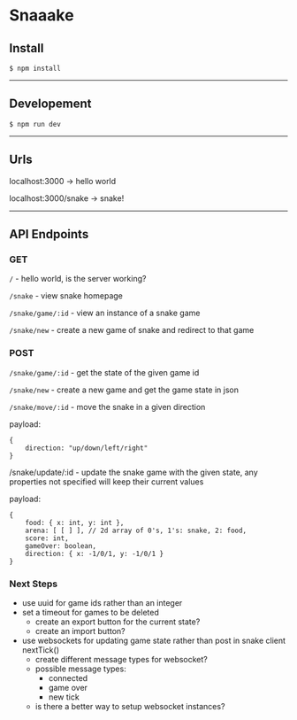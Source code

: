 # Snaaake

## Install
`$ npm install`

---

## Developement
`$ npm run dev`

---

## Urls
localhost:3000 -> hello world

localhost:3000/snake -> snake!

---

## API Endpoints

### GET
`/` - hello world, is the server working?

`/snake` - view snake homepage 

`/snake/game/:id` - view an instance of a snake game

`/snake/new` - create a new game of snake and redirect to that game

### POST
`/snake/game/:id` - get the state of the given game id

`/snake/new` - create a new game and get the game state in json

`/snake/move/:id` - move the snake in a given direction

payload:
```
{
    direction: "up/down/left/right"
}
```

/snake/update/:id - update the snake game with the given state, any properties not specified will keep their current values

payload:
```
{
    food: { x: int, y: int },
    arena: [ [ ] ], // 2d array of 0's, 1's: snake, 2: food,
    score: int,
    gameOver: boolean,
    direction: { x: -1/0/1, y: -1/0/1 }
}
```

### Next Steps
* use uuid for game ids rather than an integer
* set a timeout for games to be deleted
  * create an export button for the current state?
  * create an import button?
* use websockets for updating game state rather than post in snake client nextTick()
  * create different message types for websocket?
  * possible message types: 
    * connected
    * game over 
    * new tick
  * is there a better way to setup websocket instances?